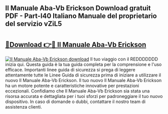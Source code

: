 ## Il Manuale Aba-Vb Erickson Download gratuit PDF - Part-l40 Italiano Manuale del proprietario del servizio vZiL5

# <h2><a href="http://dfgpqm5.blite.top/?on=Il+Manuale+Aba-Vb+Erickson">🔗Download 👉🔴 Il Manuale Aba-Vb Erickson</a></h2>

[![Il Manuale Aba-Vb Erickson download](https://i.imgur.com/lujVjoI.png)](http://dfgpqm5.blite.top/?on=Il+Manuale+Aba-Vb+Erickson)
Il tuo viaggio con il REDDDDDDD inizia qui. Questa guida è la tua guida completa per la comprensione e l'uso efficace. Importanti linee guida di sicurezza si prega di leggere attentamente tutte le Linee Guida di sicurezza prima di iniziare a utilizzare il nuovo Il Manuale Aba-Vb Erickson. Il tuo nuovo Il Manuale Aba-Vb Erickson ha un motore potente e caratteristiche innovative per prestazioni eccezionali. Confidiamo che Il Manuale Aba-Vb Erickson sia stata una risorsa accurata e dettagliata per i tuoi sforzi per padroneggiare il tuo nuovo dispositivo. In caso di domande o dubbi, contattare il nostro team di assistenza clienti.
